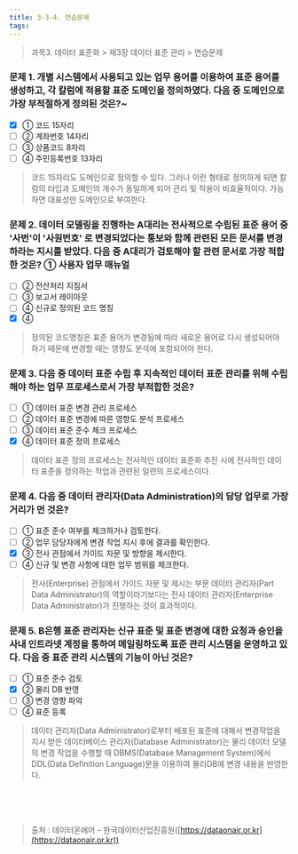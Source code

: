 ```yaml
---
title: 3-3-4. 연습문제
tags: 
---
```


> 과목3. 데이터 표준화 > 제3장 데이터 표준 관리 > 연습문제

### 문제 1. 개별 시스템에서 사용되고 있는 업무 용어를 이용하여 표준 용어를 생성하고, 각 칼럼에 적용할 표준 도메인을 정의하였다. 다음 중 도메인으로 가장 부적절하게 정의된 것은?~ 
  * [x] ① 코드 15자리
  * [ ] ② 계좌번호 14자리
  * [ ] ③ 상품코드 8자리
  * [ ] ④ 주민등록번호 13자리
> 코드 15자리도 도메인으로 정의할 수 있다. 그러나 이런 형태로 정의하게 되면 칼럼의 타입과 도메인의 개수가 동일하게 되어 관리 및 적용이 비효율적이다. 가능하면 대표성만 도메인으로 부여한다.

### 문제 2. 데이터 모델링을 진행하는 A대리는 전사적으로 수립된 표준 용어 중 '사번'이 '사원번호' 로 변경되었다는 통보와 함께 관련된 모든 문서를 변경하라는 지시를 받았다. 다음 중 A대리가 검토해야 할 관련 문서로 가장 적합한 것은? ① 사용자 업무 매뉴얼
  * [ ] ② 전산처리 지침서
  * [ ] ③ 보고서 레이아웃
  * [ ] ④ 신규로 정의된 코드 명칭
  * [x] ④
> 정의된 코드명칭은 표준 용어가 변경됨에 따라 새로운 용어로 다시 생성되어야 하기 때문에 변경할 때는 영향도 분석에 포함되어야 한다.

### 문제 3. 다음 중 데이터 표준 수립 후 지속적인 데이터 표준 관리를 위해 수립해야 하는 업무 프로세스로서 가장 부적합한 것은?
  * [ ] ① 데이터 표준 변경 관리 프로세스
  * [ ] ② 데이터 표준 변경에 따른 영향도 분석 프로세스
  * [ ] ③ 데이터 표준 준수 체크 프로세스
  * [x] ④ 데이터 표준 정의 프로세스
> 데이터 표준 정의 프로세스는 전사적인 데이터 표준화 추진 시에 전사적인 데이터 표준을 정의하는 작업과 관련된 일련의 프로세스이다.

### 문제 4. 다음 중 데이터 관리자(Data Administration)의 담당 업무로 가장 거리가 먼 것은? 
  * [ ] ① 표준 준수 여부를 체크하거나 검토한다. 
  * [ ] ② 업무 담당자에게 변경 작업 지시 후에 결과를 확인한다.
  * [x] ③ 전사 관점에서 가이드 자문 및 방향을 제시한다.
  * [ ] ④ 신규 및 변경 사항에 대한 업무 범위를 체크한다.
> 전사(Enterprise) 관점에서 가이드 자문 및 제시는 부문 데이터 관리자(Part Data Administrator)의 역할이라기보다는 전사 데이터 관리자(Enterprise Data Administrator)가 진행하는 것이 효과적이다.

### 문제 5. B은행 표준 관리자는 신규 표준 및 표준 변경에 대한 요청과 승인을 사내 인트라넷 계정을 통하여 메일링하도록 표준 관리 시스템을 운영하고 있다. 다음 중 표준 관리 시스템의 기능이 아닌 것은?
  * [ ] ① 표준 준수 검토
  * [x] ② 물리 DB 반영
  * [ ] ③ 변경 영향 파악
  * [ ] ④ 표준 등록
> 데이터 관리자(Data Administrator)로부터 배포된 표준에 대해서 변경작업을 지시 받은 데이터베이스 관리자(Database Administrator)는 물리 데이터 모델의 변경 작업을 수행할 때 DBMS(Database Management System)에서 DDL(Data Definition Language)문을 이용하여 물리DB에 변경 내용을 반영한다.

<br><br><br>
> 출처 : 데이터온에어 – 한국데이터산업진흥원([https://dataonair.or.kr](https://dataonair.or.kr))
